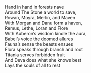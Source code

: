 Hand in hand in forests nave  
Around The Stone a world to save,  
Rowan, Moyra, Merlin, and Maven  
With Morgan and Danu form a haven,  
Remus, Lethe, Loran and Flore  
With Auberon’s wisdom kindle the aura,  
Babel’s voice the doomed allures  
Fauna’s sense the beasts ensues  
Flora speaks through branch and root  
Titania serves forbidden fruit  
And Deva does what she knows best  
Lays the souls of all to rest